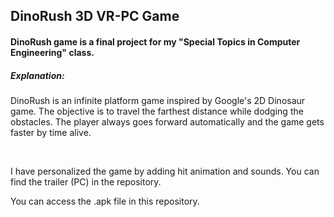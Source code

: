 <h2> DinoRush 3D VR-PC Game </h2>
<body>
  <h4> DinoRush game is a final project for my "Special Topics in Computer Engineering" class. </h4>
    <h5> Explanation: </h5>
      <p> DinoRush is an infinite platform game inspired by Google's 2D Dinosaur game.
          The objective is to travel the farthest distance while dodging the obstacles.
          The player always goes forward automatically and the game gets faster by time alive.
      </p>		
<br>
	<p>	I have personalized the game by adding hit animation and sounds.
			You can find the trailer (PC) in the repository.
	</p>
	
<p> You can access the .apk file in this repository. </p>
</body>
